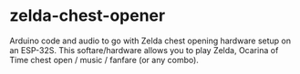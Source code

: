 # zelda-chest-opener
Arduino code and audio to go with Zelda chest opening hardware setup on an ESP-32S.  This softare/hardware allows you to play Zelda, Ocarina of Time chest open / music / fanfare (or any combo).
